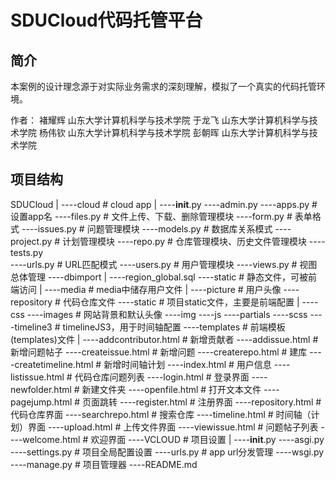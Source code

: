 # SDUCloud代码托管平台

## 简介
本案例的设计理念源于对实际业务需求的深刻理解，模拟了一个真实的代码托管环境。

作者：
褚耀辉   山东大学计算机科学与技术学院
于龙飞   山东大学计算机科学与技术学院
杨伟钦   山东大学计算机科学与技术学院
彭朝晖   山东大学计算机科学与技术学院


## 项目结构

SDUCloud
|
----cloud                       # cloud app
    |
    ----__init__.py
    ----admin.py
    ----apps.py                     # 设置app名
    ----files.py                    # 文件上传、下载、删除管理模块
    ----form.py                     # 表单格式
    ----issues.py                   # 问题管理模块
    ----models.py                   # 数据库关系模式
    ----project.py                  # 计划管理模块
    ----repo.py                     # 仓库管理模块、历史文件管理模块
    ----tests.py                    
    ----urls.py                     # URL匹配模式
    ----users.py                    # 用户管理模块
    ----views.py                    # 视图总体管理
----dbimport
    |
    ----region_global.sql
----static                      # 静态文件，可被前端访问
    |
    ----media                       # media中储存用户文件
        |
        ----picture                 # 用户头像
        ----repository              # 代码仓库文件
    ----static                      # 项目static文件，主要是前端配置
        |
        ----css
        ----images                  # 网站背景和默认头像
        ----img
        ----js
        ----partials
        ----scss
        ----timeline3               # timelineJS3，用于时间轴配置
----templates                   # 前端模板(templates)文件
    |
    ----addcontributor.html         # 新增贡献者
    ----addissue.html               # 新增问题帖子
    ----createissue.html            # 新增问题
    ----createrepo.html             # 建库
    ----createtimeline.html         # 新增时间轴计划
    ----index.html                  # 用户信息
    ----listissue.html              # 代码仓库问题列表
    ----login.html                  # 登录界面
    ----newfolder.html              # 新建文件夹
    ----openfile.html               # 打开文本文件
    ----pagejump.html               # 页面跳转
    ----register.html               # 注册界面
    ----repository.html             # 代码仓库界面
    ----searchrepo.html             # 搜索仓库
    ----timeline.html               # 时间轴（计划）界面
    ----upload.html                 # 上传文件界面
    ----viewissue.html              # 问题帖子列表
    ----welcome.html                # 欢迎界面
----VCLOUD                      # 项目设置
    |
    ----__init__.py
    ----asgi.py
    ----settings.py                 # 项目全局配置设置
    ----urls.py                     # app url分发管理
    ----wsgi.py
----manage.py                   # 项目管理器
----README.md

